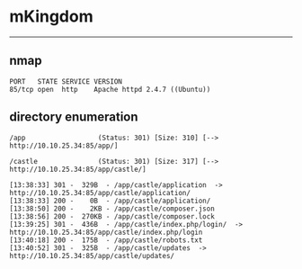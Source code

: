 # mKingdom

---

## nmap

```
PORT   STATE SERVICE VERSION
85/tcp open  http    Apache httpd 2.4.7 ((Ubuntu))
```

## directory enumeration

`/app                  (Status: 301) [Size: 310] [--> http://10.10.25.34:85/app/]`

`/castle               (Status: 301) [Size: 317] [--> http://10.10.25.34:85/app/castle/]`

```
[13:38:33] 301 -  329B  - /app/castle/application  ->  http://10.10.25.34:85/app/castle/application/
[13:38:33] 200 -    0B  - /app/castle/application/
[13:38:50] 200 -    2KB - /app/castle/composer.json
[13:38:56] 200 -  270KB - /app/castle/composer.lock
[13:39:25] 301 -  436B  - /app/castle/index.php/login/  ->  http://10.10.25.34:85/app/castle/index.php/login
[13:40:18] 200 -  175B  - /app/castle/robots.txt
[13:40:52] 301 -  325B  - /app/castle/updates  ->  http://10.10.25.34:85/app/castle/updates/
```